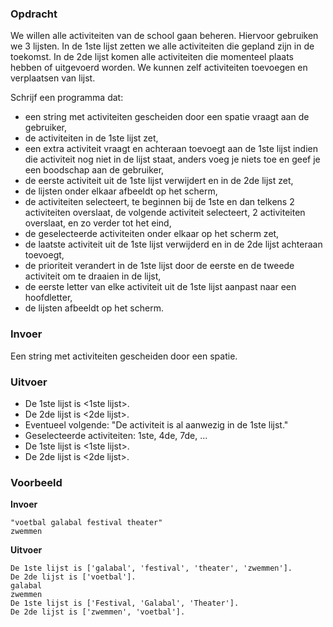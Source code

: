 ### Opdracht

We willen alle activiteiten van de school gaan beheren. Hiervoor gebruiken we 3 lijsten. In de 1ste lijst zetten we alle activiteiten die gepland zijn in de toekomst. In de 2de lijst komen alle activiteiten die momenteel plaats hebben of uitgevoerd worden. We kunnen zelf activiteiten toevoegen en verplaatsen van lijst.  

Schrijf een programma dat:
* een string met activiteiten gescheiden door een spatie vraagt aan de gebruiker,
* de activiteiten in de 1ste lijst zet,
* een extra activiteit vraagt en achteraan toevoegt aan de 1ste lijst indien die activiteit nog niet in de lijst staat, anders voeg je niets toe en geef je een boodschap aan de gebruiker,
* de eerste activiteit uit de 1ste lijst verwijdert en in de 2de lijst zet,
* de lijsten onder elkaar afbeeldt op het scherm,
* de activiteiten selecteert, te beginnen bij de 1ste en dan telkens 2 activiteiten overslaat, de volgende activiteit selecteert, 2 activiteiten overslaat, en zo verder tot het eind, 
* de geselecteerde activiteiten onder elkaar op het scherm zet,
* de laatste activiteit uit de 1ste lijst verwijderd en in de 2de lijst achteraan toevoegt,
* de prioriteit verandert in de 1ste lijst door de eerste en de tweede activiteit om te draaien in de lijst,
* de eerste letter van elke activiteit uit de 1ste lijst aanpast naar een hoofdletter,
* de lijsten afbeeldt op het scherm. 

### Invoer

Een string met activiteiten gescheiden door een spatie.

### Uitvoer

* De 1ste lijst is <1ste lijst>.
* De 2de lijst is <2de lijst>.
* Eventueel volgende: "De activiteit is al aanwezig in de 1ste lijst."
* Geselecteerde activiteiten: 1ste, 4de, 7de, ...
* De 1ste lijst is <1ste lijst>.
* De 2de lijst is <2de lijst>.

### Voorbeeld

**Invoer**
    
    "voetbal galabal festival theater"
    zwemmen
    
**Uitvoer**
   
    De 1ste lijst is ['galabal', 'festival', 'theater', 'zwemmen'].  
    De 2de lijst is ['voetbal'].  
    galabal  
    zwemmen  
    De 1ste lijst is ['Festival, 'Galabal', 'Theater'].  
    De 2de lijst is ['zwemmen', 'voetbal'].  
